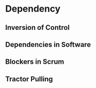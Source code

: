 # Dependency

## Inversion of Control

## Dependencies in Software

## Blockers in Scrum

## Tractor Pulling
